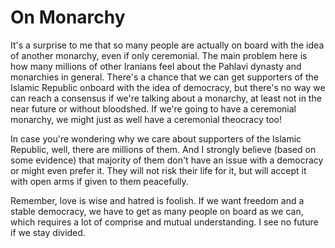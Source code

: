 # On Monarchy

It's a surprise to me that so many people are actually on board with the idea of another monarchy, even if only ceremonial. The main problem here is how many millions of other Iranians feel about the Pahlavi dynasty and monarchies in general. There's a chance that we can get supporters of the Islamic Republic onboard with the idea of democracy, but there's no way we can reach a consensus if we're talking about a monarchy, at least not in the near future or without bloodshed. If we're going to have a ceremonial monarchy, we might just as well have a ceremonial theocracy too!

In case you're wondering why we care about supporters of the Islamic Republic, well, there are millions of them. And I strongly believe (based on some evidence) that majority of them don't have an issue with a democracy or might even prefer it. They will not risk their life for it, but will accept it with open arms if given to them peacefully.

Remember, love is wise and hatred is foolish. If we want freedom and a stable democracy, we have to get as many people on board as we can, which requires a lot of comprise and mutual understanding. I see no future if we stay divided.
